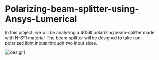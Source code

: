 # Polarizing-beam-splitter-using-Ansys-Lumerical
In this project, we will be analyzing a 40:60 polarizing beam-splitter made with N-SF1 material. The beam-splitter will be designed to take non-polarized light inputs through two input sides. 



![design1](https://github.com/hegdeshashank73/Polarizing-beam-splitter-using-Ansys-Lumerical/assets/115028650/c1c914af-0750-4032-b817-e8f5bb72be1d)
